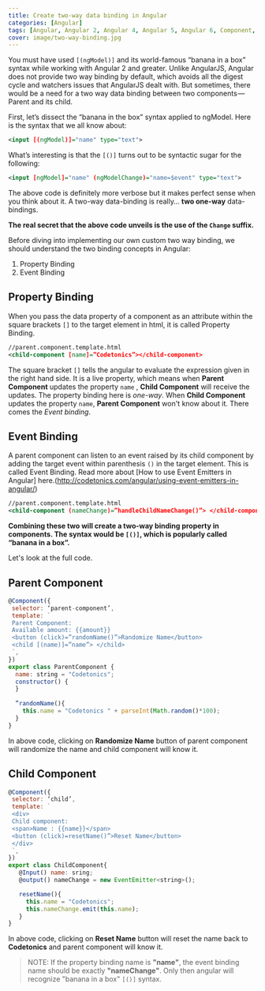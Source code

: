 ```yaml
---
title: Create two-way data binding in Angular
categories: [Angular]
tags: [Angular, Angular 2, Angular 4, Angular 5, Angular 6, Component, Data Binding, Two Way Binding, JavaScript, TypeScript]
cover: image/two-way-binding.jpg
---
```


You must have used ```[(ngModel)]``` and its world-famous “banana in a box” syntax while working with Angular 2 and greater.
Unlike AngularJS, Angular does not provide two way binding by default, which avoids all the digest cycle and watchers issues that AngularJS dealt with. But sometimes, there would be a need for a two way data binding between two components — Parent and its child.

First, let’s dissect the “banana in the box” syntax applied to ngModel. Here is the syntax that we all know about:

``` xml
<input [(ngModel)]="name" type="text">
```
What’s interesting is that the ```[()]``` turns out to be syntactic sugar for the following:

``` xml
<input [ngModel]="name" (ngModelChange)="name=$event" type="text">
```

The above code is definitely more verbose but it makes perfect sense when you think about it. A two-way data-binding is really… **two one-way** data-bindings.

**The real secret that the above code unveils is the use of the ```Change``` suffix.**

Before diving into implementing our own custom two way binding, we should understand the two binding concepts in Angular:
1. Property Binding
2. Event Binding

## Property Binding
When you pass the data property of a component as an attribute within the square brackets ```[]``` to the target element in html, it is called Property Binding.

``` xml
//parent.component.template.html
<child-component [name]=”Codetonics”></child-component>
```

The square bracket ```[]``` tells the angular to evaluate the expression given in the right hand side.
It is a live property, which means when **Parent Component** updates the property ```name``` , **Child Component** will receive the updates.
The property binding here is *one-way*. When **Child Component** updates the property ```name```, **Parent Component** won't know about it. There comes the *Event binding*.

## Event Binding
A parent component can listen to an event raised by its child component by adding the target event within parenthesis ```()``` in the target element. This is called Event Binding. Read more about [How to use Event Emitters in Angular] here.(http://codetonics.com/angular/using-event-emitters-in-angular/)

``` xml
//parent.component.template.html
<child-component (nameChange)=”handleChildNameChange()”> </child-component>
```

**Combining these two will create a two-way binding property in components. The syntax would be ```[()]```, which is popularly called “banana in a box”.**

Let's look at the full code.

## Parent Component

``` javascript
@Component({
 selector: ‘parent-component’,
 template: `
 Parent Component:
 Available amount: {{amount}} 
 <button (click)=”randomName()”>Randomize Name</button>
 <child [(name)]=”name”> </child>
 `,
})
export class ParentComponent {
  name: string = "Codetonics";
  constructor() {
  }
 
  ”randomName(){
    this.name = "Codetonics " + parseInt(Math.random()*100);
  }
}
```

In above code, clicking on **Randomize Name** button of parent component will randomize the name and child component will know it.

## Child Component

``` javascript
@Component({
 selector: ‘child’,
 template: `
 <div>
 Child component:
 <span>Name : {{name}}</span>
 <button (click)=resetName()”>Reset Name</button>
 </div>
 `,
})
export class ChildComponent{
   @Input() name: sring;
   @output() nameChange = new EventEmitter<string>();

   resetName(){
     this.name = "Codetonics";
     this.nameChange.emit(this.name);
   }
}
```

In above code, clicking on **Reset Name** button will reset the name back to **Codetonics** and parent component will know it.

> NOTE: If the property binding name is **"name"**, the event binding name should be exactly **"nameChange"**. Only then angular will recognize "banana in a box" ```[()]``` syntax.